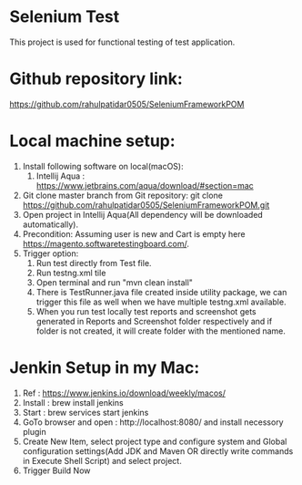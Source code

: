 # Selenium Test
This project is used for functional testing of test application.

# Github repository link:
https://github.com/rahulpatidar0505/SeleniumFrameworkPOM

# Local machine setup:
1) Install following software on local(macOS):
    1) Intellij Aqua : https://www.jetbrains.com/aqua/download/#section=mac
2) Git clone master branch from Git repository:
   git clone https://github.com/rahulpatidar0505/SeleniumFrameworkPOM.git
3) Open project in Intellij Aqua(All dependency will be downloaded automatically).
4) Precondition: Assuming user is new and Cart is empty here https://magento.softwaretestingboard.com/.
5) Trigger option: 
   1) Run test directly from Test file.
   2) Run testng.xml tile
   3) Open terminal and run "mvn clean install"
   4) There is TestRunner.java file created inside utility package, we can trigger this file as well when we have multiple testng.xml available.
   5) When you run test locally test reports and screenshot gets generated in Reports and Screenshot folder respectively and if folder is not created, it will create folder with the mentioned name.

# Jenkin Setup in my Mac: 
1) Ref : https://www.jenkins.io/download/weekly/macos/
2) Install : brew install jenkins
3) Start : brew services start jenkins
4) GoTo browser and open : http://localhost:8080/ and install necessory plugin
5) Create New Item, select project type and configure system and Global configuration settings(Add JDK and Maven OR directly write commands in Execute Shell Script) and select project.
6) Trigger Build Now
